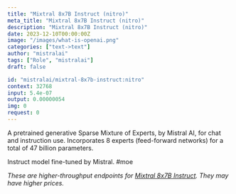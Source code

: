 ```yaml
---
title: "Mixtral 8x7B Instruct (nitro)"
meta_title: "Mixtral 8x7B Instruct (nitro)"
description: "Mixtral 8x7B Instruct (nitro)"
date: 2023-12-10T00:00:00Z
image: "/images/what-is-openai.png"
categories: ["text->text"]
author: "mistralai"
tags: ["Role", "mistralai"]
draft: false

id: "mistralai/mixtral-8x7b-instruct:nitro"
context: 32768
input: 5.4e-07
output: 0.00000054
img: 0
request: 0
---
```


A pretrained generative Sparse Mixture of Experts, by Mistral AI, for chat and instruction use. Incorporates 8 experts (feed-forward networks) for a total of 47 billion parameters.

Instruct model fine-tuned by Mistral. #moe

_These are higher-throughput endpoints for [Mixtral 8x7B Instruct](/mistralai/mixtral-8x7b-instruct). They may have higher prices._

